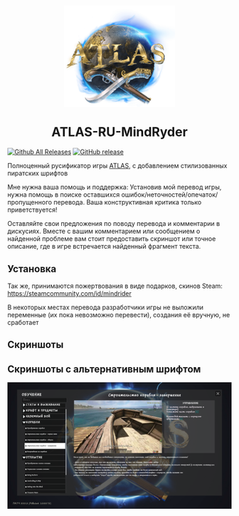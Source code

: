 <div align="center"><img src="https://github.com/mindryder/ATLAS-RU/raw/main/preview/atlas.png" width="250" alt="atlas game logo" align="center" style="max-width: 100%;">

# ATLAS-RU-MindRyder
</div>

[![Github All Releases](https://img.shields.io/github/downloads/mindryder/ATLAS-RU/total.svg?style=flat&logo=github)](https://github.com/mindryder/ATLAS-RU/releases)
[![GitHub release](https://img.shields.io/github/release/mindryder/ATLAS-RU.svg?style=flat&logo=github)](https://github.com/mindryder/ATLAS-RU/releases)

Полноценный русификатор игры [ATLAS](https://store.steampowered.com/app/834910/ATLAS/), с добавлением стилизованных пиратских шрифтов


Мне нужна ваша помощь и поддержка: 
Установив мой перевод игры, нужна помощь в поиске оставшихся ошибок/неточностей/опечаток/пропущенного перевода. Ваша конструктивная критика только приветствуется!

Оставляйте свои предложения по поводу перевода и комментарии в дискусиях. Вместе с вашим комментарием или сообщением о найденной проблеме вам стоит предоставить скриншот или точное описание, где в игре встречается найденный фрагмент текста.

## Установка


Так же, принимаются пожертвования в виде подарков, скинов Steam:
https://steamcommunity.com/id/mindrider

В некоторых местах перевода разработчики игры не выложили переменные (их пока невозможно перевести), создания её вручную, не сработает

## Скриншоты

## Скриншоты с альтернативным шрифтом

![Альтернативный Шрифт](https://github.com/mindryder/ATLAS-RU/raw/main/preview/1.png)

